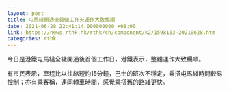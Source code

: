 ```yaml
---
layout: post
title: 屯馬綫開通後首個工作天運作大致暢順
date: 2021-06-28 22:41:14.000000000 +08:00
link: https://news.rthk.hk/rthk/ch/component/k2/1598163-20210628.htm
categories: rthk
---
```


今日是港鐵屯馬綫全綫開通後首個工作日，港鐵表示，整體運作大致暢順。

有市民表示，車程比以往縮短約15分鐘，巴士的班次不穩定，乘搭屯馬綫時間較易控制；亦有乘客稱，連同轉車時間，感覺乘搭舊的路綫更快。
